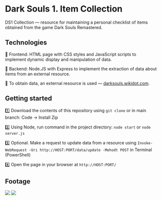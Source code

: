 # Dark Souls 1. Item Collection

DS1 Collection &mdash; resource for maintaining a personal checklist of items obtained from the game Dark Souls Remastered.

## Technologies

:iphone: Frontend: HTML page with CSS styles and JavaScript scripts to implement dynamic display and manipulation of data.

:wrench: Backend: Node.JS with Express to implement the extraction of data about items from an external resource.

:page_with_curl: To obtain data, an external resource is used &mdash; [darksouls.wikidot.com](http://darksouls.wikidot.com/). 

## Getting started

:one: Download the contents of this repository using `git clone` or in main branch: Code -> Install Zip

:two: Using Node, run command in the project directory: 
`node start` or `node server.js`

:three: Optional. Make a request to update data from a resource using `Invoke-WebRequest -Uri http://HOST:PORT/data/update -Mehodt POST` in Terminal (PowerShell)

:four: Open the page in your browser at `http://HOST:PORT/`

## Footage

<img src="https://github.com/kizukkk/ds1_collection/blob/doc/image/01png.png">


<img src="https://github.com/kizukkk/ds1_collection/blob/doc/image/02.png">
